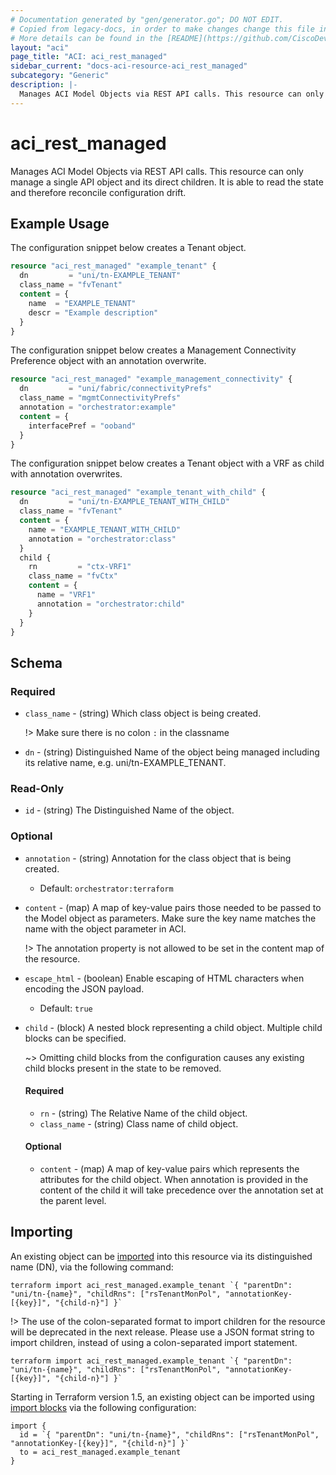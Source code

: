 ```yaml
---
# Documentation generated by "gen/generator.go"; DO NOT EDIT.
# Copied from legacy-docs, in order to make changes change this file in legacy-docs and execute `go generate` from the repository root.
# More details can be found in the [README](https://github.com/CiscoDevNet/terraform-provider-aci/blob/master/README.md).
layout: "aci"
page_title: "ACI: aci_rest_managed"
sidebar_current: "docs-aci-resource-aci_rest_managed"
subcategory: "Generic"
description: |-
  Manages ACI Model Objects via REST API calls. This resource can only manage a single API object and its direct children. It is able to read the state and therefore reconcile configuration drift.
---
```


# aci_rest_managed #

Manages ACI Model Objects via REST API calls. This resource can only manage a single API object and its direct children. It is able to read the state and therefore reconcile configuration drift.

## Example Usage ##

The configuration snippet below creates a Tenant object.

```terraform
resource "aci_rest_managed" "example_tenant" {
  dn         = "uni/tn-EXAMPLE_TENANT"
  class_name = "fvTenant"
  content = {
    name  = "EXAMPLE_TENANT"
    descr = "Example description"
  }
}
```

The configuration snippet below creates a Management Connectivity Preference object with an annotation overwrite.

```terraform
resource "aci_rest_managed" "example_management_connectivity" {
  dn         = "uni/fabric/connectivityPrefs"
  class_name = "mgmtConnectivityPrefs"
  annotation = "orchestrator:example"
  content = {
    interfacePref = "ooband"
  }
}
```

The configuration snippet below creates a Tenant object with a VRF as child with annotation overwrites.

```terraform
resource "aci_rest_managed" "example_tenant_with_child" {
  dn         = "uni/tn-EXAMPLE_TENANT_WITH_CHILD"
  class_name = "fvTenant"
  content = {
    name = "EXAMPLE_TENANT_WITH_CHILD"
    annotation = "orchestrator:class"
  }
  child {
    rn         = "ctx-VRF1"
    class_name = "fvCtx"
    content = {
      name = "VRF1"
      annotation = "orchestrator:child"
    }
  }
}
```

## Schema ##

### Required ###

* `class_name` - (string) Which class object is being created.

  !> Make sure there is no colon `:` in the classname

* `dn` - (string) Distinguished Name of the object being managed including its relative name, e.g. uni/tn-EXAMPLE_TENANT.

### Read-Only ###

* `id` - (string) The Distinguished Name of the object.

### Optional ###

* `annotation` - (string) Annotation for the class object that is being created.
  - Default: `orchestrator:terraform`
* `content` - (map) A map of key-value pairs those needed to be passed to the Model object as parameters. Make sure the key name matches the name with the object parameter in ACI.

  !> The annotation property is not allowed to be set in the content map of the resource.

* `escape_html` - (boolean) Enable escaping of HTML characters when encoding the JSON payload.
  - Default: `true`

* `child` - (block) A nested block representing a child object. Multiple child blocks can be specified.

  ~> Omitting child blocks from the configuration causes any existing child blocks present in the state to be removed.

  #### Required ####

  * `rn` - (string) The Relative Name of the child object.
  * `class_name` - (string) Class name of child object.

  #### Optional ###

  * `content` - (map) A map of key-value pairs which represents the attributes for the child object. When annotation is provided in the content of the child it will take precedence over the annotation set at the parent level.

## Importing ##

An existing object can be [imported](https://www.terraform.io/docs/import/index.html) into this resource via its distinguished name (DN), via the following command:

```
terraform import aci_rest_managed.example_tenant `{ "parentDn": "uni/tn-{name}", "childRns": ["rsTenantMonPol", "annotationKey-[{key}]", "{child-n}"] }`
```

!> The use of the colon-separated format to import children for the resource will be deprecated in the next release. Please use a JSON format string to import children, instead of using a colon-separated import statement.

```
terraform import aci_rest_managed.example_tenant `{ "parentDn": "uni/tn-{name}", "childRns": ["rsTenantMonPol", "annotationKey-[{key}]", "{child-n}"] }`
```

Starting in Terraform version 1.5, an existing object can be imported using [import blocks](https://developer.hashicorp.com/terraform/language/import) via the following configuration:

```
import {
  id = `{ "parentDn": "uni/tn-{name}", "childRns": ["rsTenantMonPol", "annotationKey-[{key}]", "{child-n}"] }`
  to = aci_rest_managed.example_tenant
}
```
